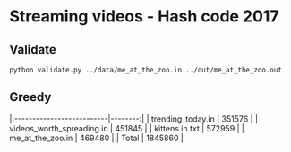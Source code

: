 # Streaming videos - Hash code 2017

## Validate

```
python validate.py ../data/me_at_the_zoo.in ../out/me_at_the_zoo.out
```

## Greedy

|:--------------------------|--------:|
| trending_today.in         | 351576  |
| videos_worth_spreading.in | 451845  |
| kittens.in.txt            | 572959  |
| me_at_the_zoo.in          | 469480  |
| Total                     | 1845860 |
